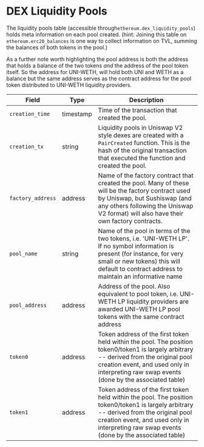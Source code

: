 # DEX Liquidity Pools

The liquidity pools table (accessible through`ethereum.dex_liquidity_pools`) holds meta information on each pool created. (hint: Joining this table on `ethereum.erc20_balances` is one way to collect information on TVL, summing the balances of both tokens in the pool.)

As a further note worth highlighting the pool address is both the address that holds a balance of the two tokens _and_ the address of the pool token itself. So the address for UNI-WETH, will hold both UNI and WETH as a balance but the same address serves as the contract address for the pool token distributed to UNI-WETH liquidity providers.

| Field             | Type      | Description                                                                                                                                                                                                                           |
| ----------------- | --------- | ------------------------------------------------------------------------------------------------------------------------------------------------------------------------------------------------------------------------------------- |
| `creation_time`   | timestamp | Time of the transaction that created the pool.                                                                                                                                                                                        |
| `creation_tx`     | string    | Liquidity pools in Uniswap V2 style dexes are created with a `PairCreated` function. This is the hash of the original transaction that executed the function and created the pool.                                                    |
| `factory_address` | address   | Name of the factory contract that created the pool. Many of these will be the factory contract used by Uniswap, but Sushiswap (and any others following the Uniswap V2 format) will also have their own factory contracts.            |
| `pool_name`       | string    | Name of the pool in terms of the two tokens, i.e. 'UNI-WETH LP'. If no symbol information is present (for instance, for very small or new tokens) this will default to contract address to maintain an informative name               |
| `pool_address`    | address   | Address of the pool. Also equivalent to pool token, i.e. UNI-WETH LP liquidity providers are awarded UNI-WETH LP pool tokens with the same contract address                                                                           |
| `token0`          | address   | Token address of the first token held within the pool. The position token0/token1 is largely arbitrary -- derived from the original pool creation event, and used only in interpreting raw swap events (done by the associated table) |
| `token1`          | address   | Token address of the first token held within the pool. The position token0/token1 is largely arbitrary -- derived from the original pool creation event, and used only in interpreting raw swap events (done by the associated table) |
